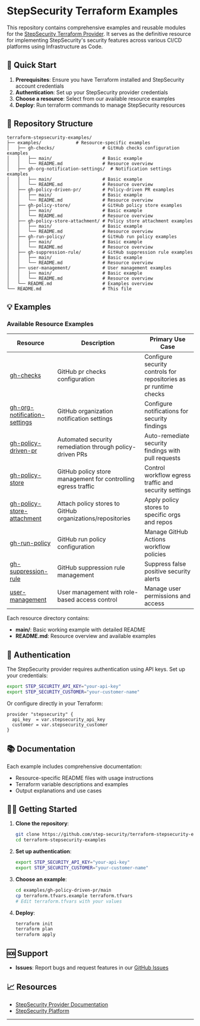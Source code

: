 # StepSecurity Terraform Examples

This repository contains comprehensive examples and reusable modules for the [StepSecurity Terraform Provider](https://registry.terraform.io/providers/step-security/stepsecurity/latest/docs). It serves as the definitive resource for implementing StepSecurity's security features across various CI/CD platforms using Infrastructure as Code.

## 🚀 Quick Start

1. **Prerequisites**: Ensure you have Terraform installed and StepSecurity account credentials
2. **Authentication**: Set up your StepSecurity provider credentials
3. **Choose a resource**: Select from our available resource examples
4. **Deploy**: Run terraform commands to manage StepSecurity resources

## 📁 Repository Structure

```
terraform-stepsecurity-examples/
├── examples/             # Resource-specific examples
│   ├── gh-checks/                  # GitHub checks configuration examples
│   │   ├── main/                   # Basic example
│   │   └── README.md               # Resource overview
│   ├── gh-org-notification-settings/  # Notification settings examples
│   │   ├── main/                   # Basic example
│   │   └── README.md               # Resource overview
│   ├── gh-policy-driven-pr/        # Policy-driven PR examples
│   │   ├── main/                   # Basic example
│   │   └── README.md               # Resource overview
│   ├── gh-policy-store/            # GitHub policy store examples
│   │   ├── main/                   # Basic example
│   │   └── README.md               # Resource overview
│   ├── gh-policy-store-attachment/ # Policy store attachment examples
│   │   ├── main/                   # Basic example
│   │   └── README.md               # Resource overview
│   ├── gh-run-policy/              # GitHub run policy examples
│   │   ├── main/                   # Basic example
│   │   └── README.md               # Resource overview
│   ├── gh-suppression-rule/        # GitHub suppression rule examples
│   │   ├── main/                   # Basic example
│   │   └── README.md               # Resource overview
│   ├── user-management/            # User management examples
│   │   ├── main/                   # Basic example
│   │   └── README.md               # Resource overview
│   └── README.md                   # Examples overview
└── README.md                       # This file
```

## 💡 Examples

### Available Resource Examples

| Resource | Description | Primary Use Case |
|----------|-------------|------------------|
| [gh-checks](./examples/gh-checks) | GitHub pr checks configuration | Configure security controls for repositories as pr runtime checks|
| [gh-org-notification-settings](./examples/gh-org-notification-settings) | GitHub organization notification settings | Configure notifications for security findings |
| [gh-policy-driven-pr](./examples/gh-policy-driven-pr) | Automated security remediation through policy-driven PRs | Auto-remediate security findings with pull requests |
| [gh-policy-store](./examples/gh-policy-store) | GitHub policy store management for controlling egress traffic | Control workflow egress traffic and security settings |
| [gh-policy-store-attachment](./examples/gh-policy-store-attachment) | Attach policy stores to GitHub organizations/repositories | Apply policy stores to specific orgs and repos |
| [gh-run-policy](./examples/gh-run-policy) | GitHub run policy configuration | Manage GitHub Actions workflow policies |
| [gh-suppression-rule](./examples/gh-suppression-rule) | GitHub suppression rule management | Suppress false positive security alerts |
| [user-management](./examples/user-management) | User management with role-based access control | Manage user permissions and access |

Each resource directory contains:
- **main/**: Basic working example with detailed README
- **README.md**: Resource overview and available examples

## 🔐 Authentication

The StepSecurity provider requires authentication using API keys. Set up your credentials:

```bash
export STEP_SECURITY_API_KEY="your-api-key"
export STEP_SECURITY_CUSTOMER="your-customer-name"
```
Or configure directly in your Terraform:

```hcl
provider "stepsecurity" {
  api_key  = var.stepsecurity_api_key
  customer = var.stepsecurity_customer
}
```

## 📚 Documentation

Each example includes comprehensive documentation:
- Resource-specific README files with usage instructions
- Terraform variable descriptions and examples
- Output explanations and use cases

## 🏃‍♂️ Getting Started

1. **Clone the repository**:
   ```bash
   git clone https://github.com/step-security/terraform-stepsecurity-examples.git
   cd terraform-stepsecurity-examples
   ```

2. **Set up authentication**:
   ```bash
   export STEP_SECURITY_API_KEY="your-api-key"
   export STEP_SECURITY_CUSTOMER="your-customer-name"
   ```

3. **Choose an example**:
   ```bash
   cd examples/gh-policy-driven-pr/main
   cp terraform.tfvars.example terraform.tfvars
   # Edit terraform.tfvars with your values
   ```

4. **Deploy**:
   ```bash
   terraform init
   terraform plan
   terraform apply
   ```

## 🆘 Support

- **Issues**: Report bugs and request features in our [GitHub Issues](https://github.com/step-security/terraform-stepsecurity-examples/issues)

## 📈 Resources

- [StepSecurity Provider Documentation](https://registry.terraform.io/providers/step-security/stepsecurity/latest/docs)
- [StepSecurity Platform](https://app.stepsecurity.io)

---
